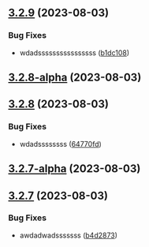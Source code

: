 ## [3.2.9](https://github.com/jlsude/testing-release/compare/v3.2.8-alpha...v3.2.9) (2023-08-03)


### Bug Fixes

* wdadssssssssssssssss ([b1dc108](https://github.com/jlsude/testing-release/commit/b1dc1080af9f92a47b88ba9a7efa2e32f026833b))



## [3.2.8-alpha](https://github.com/jlsude/testing-release/compare/v3.2.8...v3.2.8-alpha) (2023-08-03)



## [3.2.8](https://github.com/jlsude/testing-release/compare/v3.2.7-alpha...v3.2.8) (2023-08-03)


### Bug Fixes

* wdadssssssss ([64770fd](https://github.com/jlsude/testing-release/commit/64770fd1ce108fc5523c801524451ed4b13eb9ec))



## [3.2.7-alpha](https://github.com/jlsude/testing-release/compare/v3.2.7...v3.2.7-alpha) (2023-08-03)



## [3.2.7](https://github.com/jlsude/testing-release/compare/v3.2.6-alpha...v3.2.7) (2023-08-03)


### Bug Fixes

* awdadwadsssssss ([b4d2873](https://github.com/jlsude/testing-release/commit/b4d2873a2acf0ffc38a4d6316c2b00da16c0385e))



